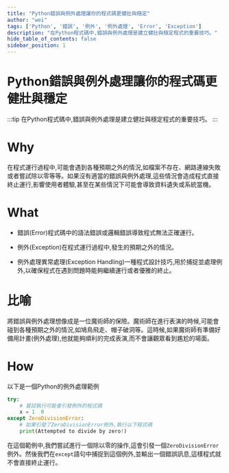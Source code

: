 ```yaml
---
title: "Python錯誤與例外處理讓你的程式碼更健壯與穩定"
author: "wei"
tags: ['Python', '錯誤', '例外', '例外處理', 'Error', 'Exception']
description: "在Python程式碼中,錯誤與例外處理是建立健壯與穩定程式的重要技巧。"
hide_table_of_contents: false
sidebar_position: 1
---
```


# Python錯誤與例外處理讓你的程式碼更健壯與穩定

:::tip
在Python程式碼中,錯誤與例外處理是建立健壯與穩定程式的重要技巧。
:::

# Why

在程式運行過程中,可能會遇到各種預期之外的情況,如檔案不存在、網路連線失敗或者嘗試除以零等等。如果沒有適當的錯誤與例外處理,這些情況會造成程式直接終止運行,影響使用者體驗,甚至在某些情況下可能會導致資料遺失或系統當機。

# What

- 錯誤(Error)程式碼中的語法錯誤或邏輯錯誤導致程式無法正確運行。

- 例外(Exception)在程式運行過程中,發生的預期之外的情況。

- 例外處理異常處理(Exception Handling)一種程式設計技巧,用於捕捉並處理例外,以確保程式在遇到問題時能夠繼續運行或者優雅的終止。

# 比喻

將錯誤與例外處理想像成是一位魔術師的保險。魔術師在進行表演的時候,可能會碰到各種預期之外的情況,如鳩鳥飛走、帽子破洞等。這時候,如果魔術師有準備好備用計畫(例外處理),他就能夠順利的完成表演,而不會讓觀眾看到尷尬的場面。

# How

以下是一個Python的例外處理範例

```python
try:
    # 嘗試執行可能會引發例外的程式碼
    x = 1  0
except ZeroDivisionError:
    # 如果引發了ZeroDivisionError例外,執行以下程式碼
    print(Attempted to divide by zero!)
```

在這個範例中,我們嘗試進行一個除以零的操作,這會引發一個`ZeroDivisionError`例外。然後我們在`except`語句中捕捉到這個例外,並輸出一個錯誤訊息,這樣程式就不會直接終止運行。

